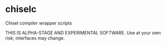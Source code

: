 # chiselc
Chisel compiler wrapper scripts

THIS IS ALPHA-STAGE AND EXPERIMENTAL SOFTWARE. Use at your own risk; interfaces may change.

